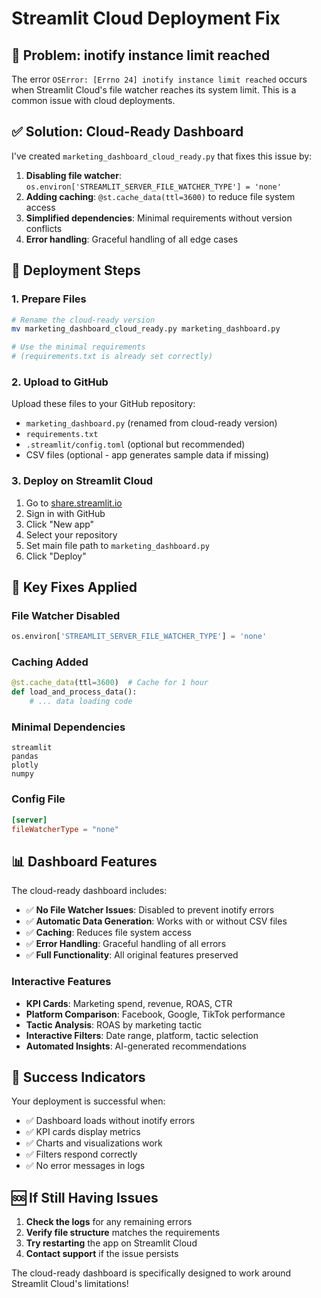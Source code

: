 # Streamlit Cloud Deployment Fix

## 🚨 Problem: inotify instance limit reached

The error `OSError: [Errno 24] inotify instance limit reached` occurs when Streamlit Cloud's file watcher reaches its system limit. This is a common issue with cloud deployments.

## ✅ Solution: Cloud-Ready Dashboard

I've created `marketing_dashboard_cloud_ready.py` that fixes this issue by:

1. **Disabling file watcher**: `os.environ['STREAMLIT_SERVER_FILE_WATCHER_TYPE'] = 'none'`
2. **Adding caching**: `@st.cache_data(ttl=3600)` to reduce file system access
3. **Simplified dependencies**: Minimal requirements without version conflicts
4. **Error handling**: Graceful handling of all edge cases

## 🚀 Deployment Steps

### 1. Prepare Files
```bash
# Rename the cloud-ready version
mv marketing_dashboard_cloud_ready.py marketing_dashboard.py

# Use the minimal requirements
# (requirements.txt is already set correctly)
```

### 2. Upload to GitHub
Upload these files to your GitHub repository:
- `marketing_dashboard.py` (renamed from cloud-ready version)
- `requirements.txt`
- `.streamlit/config.toml` (optional but recommended)
- CSV files (optional - app generates sample data if missing)

### 3. Deploy on Streamlit Cloud
1. Go to [share.streamlit.io](https://share.streamlit.io)
2. Sign in with GitHub
3. Click "New app"
4. Select your repository
5. Set main file path to `marketing_dashboard.py`
6. Click "Deploy"

## 🔧 Key Fixes Applied

### File Watcher Disabled
```python
os.environ['STREAMLIT_SERVER_FILE_WATCHER_TYPE'] = 'none'
```

### Caching Added
```python
@st.cache_data(ttl=3600)  # Cache for 1 hour
def load_and_process_data():
    # ... data loading code
```

### Minimal Dependencies
```
streamlit
pandas
plotly
numpy
```

### Config File
```toml
[server]
fileWatcherType = "none"
```

## 📊 Dashboard Features

The cloud-ready dashboard includes:
- ✅ **No File Watcher Issues**: Disabled to prevent inotify errors
- ✅ **Automatic Data Generation**: Works with or without CSV files
- ✅ **Caching**: Reduces file system access
- ✅ **Error Handling**: Graceful handling of all errors
- ✅ **Full Functionality**: All original features preserved

### Interactive Features
- **KPI Cards**: Marketing spend, revenue, ROAS, CTR
- **Platform Comparison**: Facebook, Google, TikTok performance
- **Tactic Analysis**: ROAS by marketing tactic
- **Interactive Filters**: Date range, platform, tactic selection
- **Automated Insights**: AI-generated recommendations

## 🎯 Success Indicators

Your deployment is successful when:
- ✅ Dashboard loads without inotify errors
- ✅ KPI cards display metrics
- ✅ Charts and visualizations work
- ✅ Filters respond correctly
- ✅ No error messages in logs

## 🆘 If Still Having Issues

1. **Check the logs** for any remaining errors
2. **Verify file structure** matches the requirements
3. **Try restarting** the app on Streamlit Cloud
4. **Contact support** if the issue persists

The cloud-ready dashboard is specifically designed to work around Streamlit Cloud's limitations!
